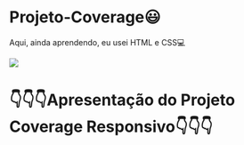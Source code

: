 <h1>Projeto-Coverage😃</h1>
<p>Aqui, ainda aprendendo, eu usei HTML e CSS💻</p>
<img src="https://github.com/user-attachments/assets/716c74eb-8f57-455b-91a6-51aa2605da45">

<h1>👇👇👇Apresentação do Projeto Coverage Responsivo👇👇👇</h1>

